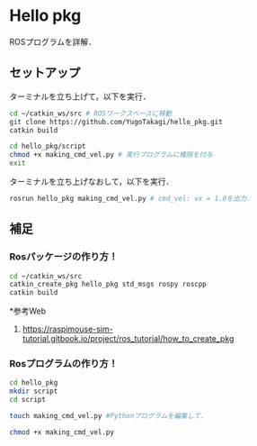 # Hello pkg
ROSプログラムを詳解．

## セットアップ
ターミナルを立ち上げて，以下を実行．
``` bash
cd ~/catkin_ws/src # ROSワークスペースに移動
git clone https://github.com/YugoTakagi/hello_pkg.git
catkin build

cd hello_pkg/script
chmod +x making_cmd_vel.py # 実行プログラムに権限を付与
exit
```
ターミナルを立ち上げなおして，以下を実行．
``` bash
rosrun hello_pkg making_cmd_vel.py # cmd_vel: vx = 1.0を出力．
```

## 補足
### Rosパッケージの作り方！

``` bash
cd ~/catkin_ws/src
catkin_create_pkg hello_pkg std_msgs rospy roscpp
catkin build
```

*参考Web
1. https://raspimouse-sim-tutorial.gitbook.io/project/ros_tutorial/how_to_create_pkg 

### Rosプログラムの作り方！

``` bash
cd hello_pkg
mkdir script
cd script

touch making_cmd_vel.py #Pythonプログラムを編集して．

chmod +x making_cmd_vel.py
```



